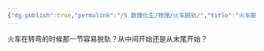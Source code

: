 ```yaml
---
{"dg-publish":true,"permalink":"/5 数理化生/物理/火车脱轨/","title":"火车脱轨"}
---
```



火车在转弯的时候那一节容易脱轨？从中间开始还是从末尾开始？